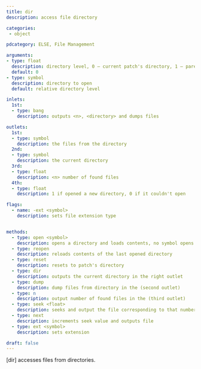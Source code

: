 ```yaml
---
title: dir
description: access file directory

categories:
 - object

pdcategory: ELSE, File Management

arguments:
- type: float
  description: directory level, 0 — current patch's directory, 1 — parent's patch's, etc
  default: 0
- type: symbol
  description: directory to open
  default: relative directory level

inlets:
  1st:
  - type: bang
    description: outputs <n>, <directory> and dumps files

outlets:
  1st:
  - type: symbol
    description: the files from the directory
  2nd:
  - type: symbol
    description: the current directory
  3rd:
  - type: float
    description: <n> number of found files
  4th:
  - type: float
    description: 1 if opened a new directory, 0 if it couldn't open

flags:
  - name: -ext <symbol>
    description: sets file extension type


methods:
  - type: open <symbol>
    description: opens a directory and loads contents, no symbol opens binary's directory
  - type: reopen
    description: reloads contents of the last opened directory
  - type: reset
    description: resets to patch's directory
  - type: dir
    description: outputs the current directory in the right outlet
  - type: dump
    description: dump files from directory in the (second outlet)
  - type: n
    description: output number of found files in the (third outlet)
  - type: seek <float>
    description: seeks and output the file corresponding to that number
  - type: next
    description: increments seek value and outputs file
  - type: ext <symbol>
    description: sets extension

draft: false
---
```


[dir] accesses files from directories.

